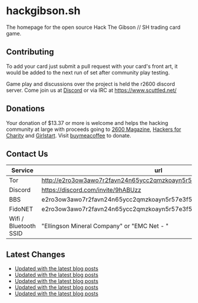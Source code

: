 # hackgibson.sh
The homepage for the open source Hack The Gibson // SH trading card game.


## Contributing

To add your card just submit a pull request with your card's front art, it would be added to the next run of set after community play testing.

Game play and discussions over the project is held the r2600 discord server. Come join us at [Discord](https://discord.com/invite/9hABUzz) or via IRC at https://www.scuttled.net/


## Donations

Your donation of $13.37 or more is welcome and helps the hacking community at large with proceeds going to [2600 Magazine](https://2600.com/), [Hackers for Charity](https://hackersforcharity.org) and [Girlstart](https://girlstart.org).  Visit [buymeacoffee](https://www.buymeacoffee.com/hackgibson.sh) to donate.


## Contact Us

Service | url
-|-
Tor | http://e2ro3ow3awo7r2favn24n65ycc2qmzkoayn5r57e3f56nvjwdcgg32ad.onion
Discord | https://discord.com/invite/9hABUzz
BBS | e2ro3ow3awo7r2favn24n65ycc2qmzkoayn5r57e3f56nvjwdcgg32ad.onion:23
FidoNET | e2ro3ow3awo7r2favn24n65ycc2qmzkoayn5r57e3f56nvjwdcgg32ad.onion:24554
Wifi / Bluetooth SSID | "Ellingson Mineral Company" or "EMC Net - <fidonet address>"

## Latest Changes
<!-- BLOG-POST-LIST:START -->
- [Updated with the latest blog posts](https://github.com/DFW2600/hackgibson.sh/commit/a9b8cd9211bda3def85504418ed2c791b1de6b4b)
- [Updated with the latest blog posts](https://github.com/DFW2600/hackgibson.sh/commit/73f3c8a18034ec098e65fbf26431a64e4118c1ca)
- [Updated with the latest blog posts](https://github.com/DFW2600/hackgibson.sh/commit/52baf98560b820d765f9c0c44cec173cf5d1d593)
- [Updated with the latest blog posts](https://github.com/DFW2600/hackgibson.sh/commit/ff3c2df8e6ccd887c9160fff768e35bc5599bdc3)
- [Updated with the latest blog posts](https://github.com/DFW2600/hackgibson.sh/commit/523ce07e229af0270f410b8f1488925fd02eae71)
<!-- BLOG-POST-LIST:END -->
